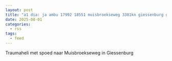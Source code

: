 ```yaml
---
layout: post
title: "a1 dia: ja ambu 17992 18551 muisbroekseweg 3381kn giessenburg giesbg bon 113972"
date: 2025-08-01
categories: 
  - rss
tags: 
  - feed
---
```


Traumaheli met spoed naar Muisbroekseweg in Giessenburg
